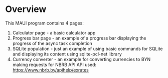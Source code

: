 # Overview
This MAUI program contains 4 pages:
1. Calculator page - a basic calculator app
2. Progress bar page - an example of a progress bar displaying the progress of the async task completion
3. SQLite population - just an example of using basic commands for SQLite and displaying its content using sqlite-pcl-net library
4. Currency converter - an example for converting currencies to BYN making requests for NBRB API
API used: https://www.nbrb.by/apihelp/exrates
   
